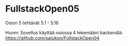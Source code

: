 # FullstackOpen05
Osion 5 tehtävät 5.1 - 5.16

Huom: Sovellus käyttää osiossa 4 tekemääni backendiä: https://github.com/satukon/FullstackOpen04
